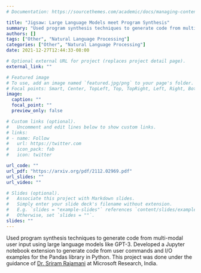 ```yaml
---
# Documentation: https://sourcethemes.com/academic/docs/managing-content/

title: "Jigsaw: Large Language Models meet Program Synthesis"
summary: "Used program synthesis techniques to generate code from multi-modal user input using large language models like GPT-3"
authors: []
tags: ["Other", "Natural Language Processing"]
categories: ["Other", "Natural Language Processing"]
date: 2021-12-27T12:44:33-08:00

# Optional external URL for project (replaces project detail page).
external_link: ""

# Featured image
# To use, add an image named `featured.jpg/png` to your page's folder.
# Focal points: Smart, Center, TopLeft, Top, TopRight, Left, Right, BottomLeft, Bottom, BottomRight.
image:
  caption: ""
  focal_point: ""
  preview_only: false

# Custom links (optional).
#   Uncomment and edit lines below to show custom links.
# links:
# - name: Follow
#   url: https://twitter.com
#   icon_pack: fab
#   icon: twitter

url_code: ""
url_pdf: "https://arxiv.org/pdf/2112.02969.pdf"
url_slides: ""
url_video: ""

# Slides (optional).
#   Associate this project with Markdown slides.
#   Simply enter your slide deck's filename without extension.
#   E.g. `slides = "example-slides"` references `content/slides/example-slides.md`.
#   Otherwise, set `slides = ""`.
slides: ""
---
```

Used program synthesis techniques to generate code from multi-modal user input using large language models like GPT-3. Developed a Jupyter notebook extension to generate code from user commands and I/O examples for the Pandas library in Python. This project was done under the guidance of [Dr. Sriram Rajamani](https://www.microsoft.com/en-us/research/people/sriram/) at Microsoft Research, India.